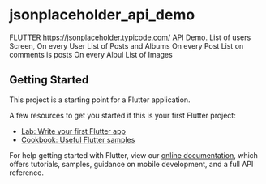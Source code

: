 # jsonplaceholder_api_demo

FLUTTER https://jsonplaceholder.typicode.com/ API Demo.
List of users Screen, On every User List of Posts and Albums
On every Post List on comments is posts
On every Albul List of Images

## Getting Started

This project is a starting point for a Flutter application.

A few resources to get you started if this is your first Flutter project:

- [Lab: Write your first Flutter app](https://flutter.dev/docs/get-started/codelab)
- [Cookbook: Useful Flutter samples](https://flutter.dev/docs/cookbook)

For help getting started with Flutter, view our
[online documentation](https://flutter.dev/docs), which offers tutorials,
samples, guidance on mobile development, and a full API reference.

